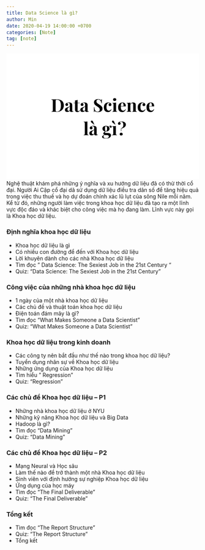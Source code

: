 ```yaml
---
title: Data Science là gì?
author: Min
date: 2020-04-19 14:00:00 +0700 
categories: [Note]
tag: [note]
---
```

![](/assets/img/post/DataScience-la-gi.jpg)
Nghệ thuật khám phá những ý nghĩa và xu hướng dữ liệu đã có thừ thời cổ đại. 
Người Ai Cập cổ đại dã sử dụng dữ liệu điều tra dân số để tăng hiệu quả trong việc
thu thuế và họ dự đoán chính xác lũ lụt của sông Nile mỗi năm. 
Kể từ đó, những người làm việc trong khoa học dữ liệu đã tạo ra một lĩnh vực độc đáo và khác biệt cho công việc mà họ đang làm. Lĩnh vực này gọi là Khoa học dữ liệu.

### Định nghĩa khoa học dữ liệu

- Khoa học dữ liệu là gì
- Có nhiều con đường để đến với Khoa học dữ liệu
- Lời khuyên dành cho các nhà Khoa học dữ liệu
- Tìm đọc ” Data Science: The Sexiest Job in the 21st Century “
- Quiz: “Data Science: The Sexiest Job in the 21st Century”


### Công việc của những nhà khoa học dữ liệu
- 1 ngày của một nhà khoa học dữ liệu
- Các chủ đề và thuật toán khoa học dữ liệu
- Điện toán đám mây là gì?
- Tìm đọc “What Makes Someone a Data Scientist”
- Quiz: “What Makes Someone a Data Scientist”

### Khoa học dữ liệu trong kinh doanh
- Các công ty nên bắt đầu như thế nào trong khoa học dữ liệu?
- Tuyển dụng nhân sự về Khoa học dữ liệu
- Những ứng dụng của Khoa học dữ liệu
- Tìm hiểu ” Regression”
- Quiz: “Regression”

### Các chủ đề Khoa học dữ liệu – P1
- Những nhà khoa học dữ liệu ở NYU
- Những kỹ năng Khoa học dữ liệu và Big Data
- Hadoop là gì?
- Tìm đọc “Data Mining”
- Quiz: “Data Mining”

### Các chủ đề Khoa học dữ liệu – P2
- Mạng Neural  và Học sâu
- Làm thế nào để trở thành một nhà Khoa học dữ liệu
- Sinh viên với định hướng sự nghiệp Khoa học dữ liệu
- Ứng dụng của học máy
- Tìm đọc “The Final Deliverable”
- Quiz: “The Final Deliverable”

### Tổng kết
- Tìm đọc  “The Report Structure”
- Quiz: “The Report Structure”
- Tổng kết
